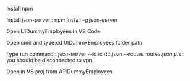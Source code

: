 
Install npm

Install json-server : npm install -g json-server

Open UIDummyEmployees in VS Code

Open cmd and type:cd UIDummyEmployees folder path

Type run command : json-server --id id db.json --routes routes.json
p.s : you should be disconnected to vpn

Open in VS proj from APIDummyEmployees


